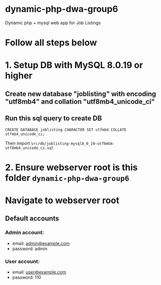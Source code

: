 # dynamic-php-dwa-group6
 Dynamic php + mysql web app for Job Listings

# Follow all steps below
# 1. Setup DB with MySQL 8.0.19 or higher
## Create new database "joblisting" with encoding "utf8mb4" and collation "utf8mb4_unicode_ci"
## Run this sql query to create DB 
`CREATE DATABASE joblisting CHARACTER SET utfmb4 COLLATE utfmb4_unicode_ci;`

Then import `src/db/joblisting-mysql8_0_19-utf8mb4-utf8mb4_unicode_ci.sql`
# 2. Ensure webserver root is this folder `dynamic-php-dwa-group6`
# Navigate to webserver root

## Default accounts

### Admin account:

- email: admin@example.com
- password: admin

### User account:
- email: user@example.com
- password: 110